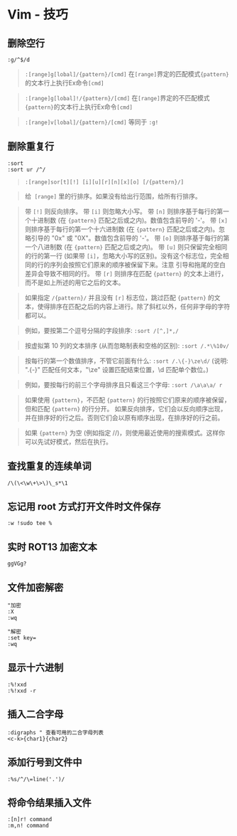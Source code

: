 # Vim - 技巧

## 删除空行

`:g/^$/d`

> `:[range]g[lobal]/{pattern}/[cmd]`
> 在`[range]`界定的匹配模式`{pattern}`的文本行上执行Ex命令`[cmd]`

> `:[range]g[lobal]!/{pattern}/[cmd]`
> 在`[range]`界定的不匹配模式`{pattern}`的文本行上执行Ex命令`[cmd]`

> `:[range]v[lobal]/{pattern}/[cmd]`
> 等同于 `:g!`

## 删除重复行

```
:sort
:sort ur /^/
```

> `:[range]sor[t][!] [i][u][r][n][x][o] [/{pattern}/]`

> 给` [range]` 里的行排序。如果没有给出行范围，给所有行排序。

> 带 `[!]` 则反向排序。
> 带 `[i]` 则忽略大小写。
> 带 `[n]` 则排序基于每行的第一个十进制数 (在 `{pattern}` 匹配之后或之内)。数值包含前导的 '-'。
> 带 `[x]` 则排序基于每行的第一个十六进制数 (在 `{pattern}` 匹配之后或之内)。忽略引导的 "0x" 或 "0X"。数值包含前导的 '-'。
> 带 `[o]` 则排序基于每行的第一个八进制数 (在 `{pattern}` 匹配之后或之内)。
> 带 `[u]` 则只保留完全相同的行的第一行 (如果带 `[i]`，忽略大小写的区别)。没有这个标志位，完全相同的行的序列会按照它们原来的顺序被保留下来。注意 引导和拖尾的空白差异会导致不相同的行。
> 带 `[r]` 则排序在匹配 `{pattern}` 的文本上进行，而不是如上所述的用它之后的文本。

> 如果指定 `/{pattern}/` 并且没有 `[r]` 标志位，跳过匹配 `{pattern}` 的文本，使得排序在匹配之后的内容上进行。除了斜杠以外，任何非字母的字符都可以。

> 例如，要按第二个逗号分隔的字段排序:
> `:sort /[^,]*,/`

> 按虚拟第 10 列的文本排序 (从而忽略制表和空格的区别): 
> `:sort /.*\%10v/`

> 按每行的第一个数值排序，不管它前面有什么: 
> `:sort /.\{-}\ze\d/`
> (说明: ".\{-}" 匹配任何文本，"\ze" 设置匹配结束位置，\d 匹配单个数位。)

> 例如，要按每行的前三个字母排序且只看这三个字母: 
> `:sort /\a\a\a/ r`

> 如果使用 `{pattern}`，不匹配 `{pattern}` 的行按照它们原来的顺序被保留，但和匹配 `{pattern}` 的行分开。
> 如果反向排序，它们会以反向顺序出现，并在排序好的行之后。否则它们会以原有顺序出现，在排序好的行之前。

> 如果 `{pattern}` 为空 (例如指定 //)，则使用最近使用的搜索模式。这样你可以先试好模式，然后在执行。

## 查找重复的连续单词

```
/\(\<\w\+\>\)\_s*\1
```

## 忘记用 root 方式打开文件时文件保存

```
:w !sudo tee %
```

## 实时 ROT13 加密文本

```
ggVGg?
```

## 文件加密解密

```
"加密
:X
:wq

"解密
:set key=
:wq
```

## 显示十六进制

```
:%!xxd
:%!xxd -r
```

## 插入二合字母

```
:digraphs " 查看可用的二合字母列表
<c-k>{char1}{char2}
```

## 添加行号到文件中

```
:%s/^/\=line('.')/
```

## 将命令结果插入文件

```
:[n]r! command
:m,n! command
```
